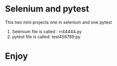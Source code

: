 # Selenium and pytest 
This two mini projects one in selenium and one pytest 
1. Selenium file is called : rr44444.py 
2. pytest file is called: test456789.py 

# Enjoy 

